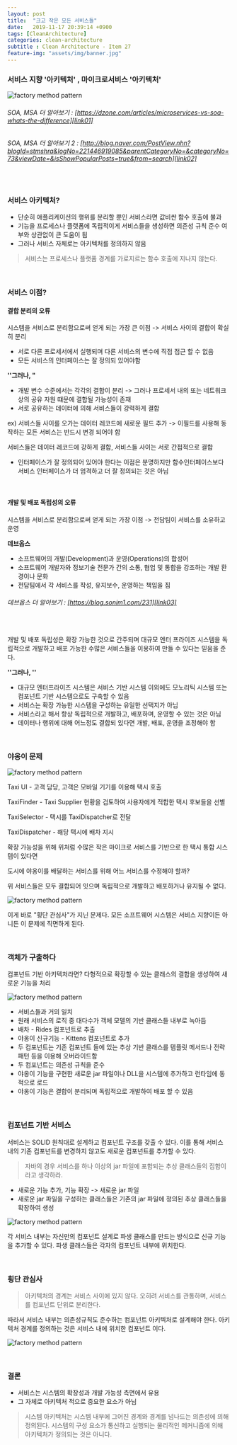 ```yaml
---
layout: post
title:  "크고 작은 모든 서비스들"
date:   2019-11-17 20:39:14 +0900
tags: [CleanArchitecture]
categories: clean-architecture
subtitle : Clean Architecture - Item 27
feature-img: "assets/img/banner.jpg"
---
```


### 서비스 지향 '아키텍처' , 마이크로서비스 '아키텍처'

![factory method pattern](/assets/images/post/191117/(1).png)

###### SOA, MSA 더 알아보기 : [https://dzone.com/articles/microservices-vs-soa-whats-the-difference][link01] <br/>
[link01]: https://dzone.com/articles/microservices-vs-soa-whats-the-difference

###### SOA, MSA 더 알아보기 2 : [http://blog.naver.com/PostView.nhn?blogId=stmshra&logNo=221446919085&parentCategoryNo=&categoryNo=73&viewDate=&isShowPopularPosts=true&from=search][link02] <br/>
[link02]: http://blog.naver.com/PostView.nhn?blogId=stmshra&logNo=221446919085&parentCategoryNo=&categoryNo=73&viewDate=&isShowPopularPosts=true&from=search


<br>

### 서비스 아키텍처?

- 단순히 애플리케이션의 행위를 분리할 뿐인 서비스라면 값비싼 함수 호출에 불과
- 기능을 프로세스나 플랫폼에 독립적이게 서비스들을 생성하면 의존성 규칙 준수 여부와 상관없이 큰 도움이 됨
- 그러나 서비스 자체로는 아키텍처를 정의하지 않음

> 서비스는 프로세스나 플랫폼 경계를 가로지르는 함수 호출에 지나지 않는다. 

<br>

### 서비스 이점?

#### 결합 분리의 오류

시스템을 서비스로 분리함으로써 얻게 되는 가장 큰 이점 -> 서비스 사이의 결합이 확실히 분리 

- 서로 다른 프로세서에서 실행되며 다른 서비스의 변수에 직접 접근 할 수 없음
- 모든 서비스의 인터페이스는 잘 정의되 있어야함

**''그러나, "**

- 개발 변수 수준에서는 각각의 결합이 분리 -> 그러나 프로세서 내의 또는 네트워크 상의 공유 자원 떄문에 결합될 가능성이 존재
- 서로 공유하는 데이터에 의해 서비스들이 강력하게 결합

ex) 서비스들 사이를 오가는 데이터 레코드에 새로운 필드 추가 -> 이필드를 사용해 동작하는 모든 서비스는 반드시 변경 되어야 함

서비스들은 데이터 레코드에 강하게 결합, 서비스들 사이는 서로 간접적으로 결합

- 인터페이스가 잘 정의되어 있어야 한다는 이점은 분명하지만 함수인터페이스보다 서비스 인터페이스가 더 엄격하고 더 잘 정의되는 것은 아님

<br>

#### 개발 및 배포 독립성의 오류

시스템을 서비스로 분리함으로써 얻게 되는 가장 이점 -> 전담팀이 서비스를 소유하고 운영

**데브옵스**
- 소프트웨어의 개발(Development)과 운영(Operations)의 합성어
- 소프트웨어 개발자와 정보기술 전문가 간의 소통, 협업 및 통합을 강조하는 개발 환경이나 문화
- 전담팀에서 각 서비스를 작성, 유지보수, 운영하는 책임을 짐

###### 데브옵스 더 알아보기 : [https://blog.sonim1.com/231][link03] <br/>
[link03]: https://blog.sonim1.com/231

<br>

개발 및 배포 독립성은 확장 가능한 것으로 간주되며 대규모 엔터 프라이즈 시스템을 독립적으로 개발하고 배포 가능한 수많은 서비스들을 이용하여 만들 수 있다는 믿음을 준다.

**''그러나, ''**

- 대규모 엔터프라이즈 시스템은 서비스 기반 시스템 이외에도 모노리틱 시스템 또는 컴포넌트 기반 시스템으로도 구축할 수 있음
- 서비스는 확장 가능한 시스템을 구성하는 유일한 선택지가 아님
- 서비스라고 해서 항상 독립적으로 개발하고, 배포하며, 운영할 수 있는 것은 아님
- 데이터나 행위에 대해 어느정도 결합되 있다면 개발, 배포, 운영을 조정해야 함

<br>

### 야옹이 문제

![factory method pattern](/assets/images/post/191117/(2).png)

Taxi UI - 고객 담당, 고객은 모바일 기기를 이용해 택시 호출<br>

TaxiFinder - Taxi Supplier 현황을 검토하여 사용자에게 적합한 택시 후보들을 선별<br>

TaxiSelector - 택시를 TaxiDispatcher로 전달 <br>

TaxiDispatcher - 해당 택시에 배차 지시<br>

확장 가능성을 위해 위처럼 수많은 작은 마이크로 서비스를 기반으로 한 택시 통합 시스템이 있다면 

도시에 야옹이를 배달하는 서비스를 위해 어느 서비스를 수정해야 할까?



위 서비스들은 모두 결합되어 잇으며 독립적으로 개발하고 배포하거나 유지될 수 없다. 

![factory method pattern](/assets/images/post/191117/(7).png)

이게 바로 "횡단 관심사"가 지닌 문제다. 모든 소프트웨어 시스템은 서비스 지향이든 아니든 이 문제에 직면하게 된다. 

<br>

### 객체가 구출하다 

컴포넌트 기반 아키텍처라면? 다형적으로 확장할 수 있는 클래스의 결합을 생성하여 새로운 기능을 처리 

![factory method pattern](/assets/images/post/191117/(3).jpeg)

- 서비스들과 거의 일치
- 원래 서비스의 로직 중 대다수가 객체 모델의 기반 클래스들 내부로 녹아듬
- 배차 - Rides 컴포넌트로 추출
- 야옹이 신규기능 - Kittens 컴포넌트로 추가
- 두 컴포넌트는 기존 컴포넌트 들에 있는 추상 기반 클래스를 템플릿 메서드나 전략 패턴 등을 이용해 오버라이드함
- 두 컴포넌트는 의존성 규칙을 준수
- 야옹이 기능을 구현한 새로운 jar 파일이나 DLL을 시스템에 추가하고 런타임에 동적으로 로드 
- 야옹이 기능은 결합이 분리되며 독립적으로 개발하여 배포 할 수 있음

<br>

### 컴포넌트 기반 서비스 

서비스는 SOLID 원칙대로 설계하고 컴포넌트 구조를 갖출 수 있다. 이를 통해 서비스 내의 기존 컴포넌트를 변경하지 않고도 새로운 컴포넌트를 추가할 수 있다.



> 자바의 경우 서비스를 하나 이상의 jar 파일에 포함되는 추상 클래스들의 집합이라고 생각하라.

- 새로운 기능 추가, 기능 확장 -> 새로운 jar 파일
- 새로운 jar 파일을 구성하는 클래스들은 기존의 jar 파일에 정의된 추상 클래스들을 확장하여 생성

![factory method pattern](/assets/images/post/191117/(4).jpeg)

각 서비스 내부는 자신만의 컴포넌트 설계로 파생 클래스를 만드는 방식으로 신규 기능을 추가할 수 있다. 파생 클래스들은 각자의 컴포넌트 내부에 위치한다. 

<br>

### 횡단 관심사 

> 아키텍처의 경계는 서비스 사이에 있지 않다. 오히려 서비스를 관통하며, 서비스를 컴포넌트 단위로 분리한다. 

따라서 서비스 내부는 의존성규칙도 준수하는 컴포넌트 아키텍처로 설계해야 한다. 아키텍처 경계를 정의하는 것은 서비스 내에 위치한 컴포넌트 이다. 

![factory method pattern](/assets/images/post/191117/(5).png)

<br>

### 결론

- 서비스는 시스템의 확장성과 개발 가능성 측면에서 유용
- 그 자체로 아키텍처 적으로 중요한 요소가 아님

> 시스템 아키텍처는 시스템 내부에 그어진 경계와 경계를 넘나드는 의존성에 의해 정의된다. 시스템의 구성 요소가 통신하고 실행되는 물리적인 메커니즘에 의해 아키텍처가 정의되는 것은 아니다.